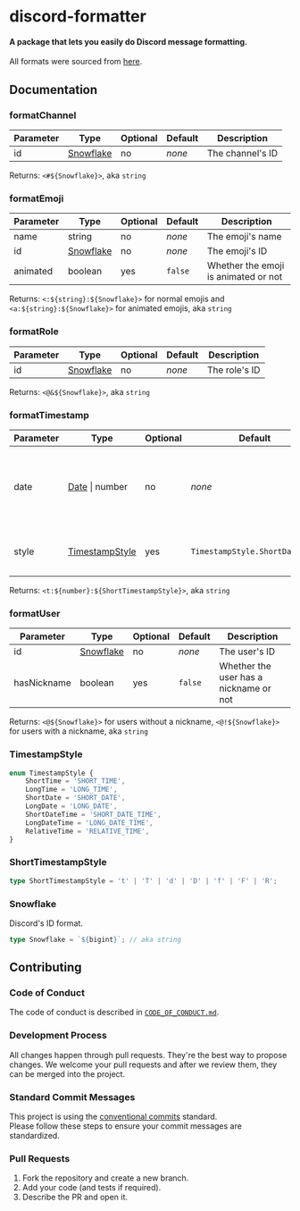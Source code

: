 # discord-formatter
#### A package that lets you easily do Discord message formatting.

All formats were sourced from [here](https://discord.com/developers/docs/reference#message-formatting).

## Documentation

### formatChannel
| Parameter | Type | Optional | Default | Description |
| --- | --- | --- | --- | --- |
| id | [Snowflake](#snowflake) | no | *none* | The channel's ID |
Returns: `<#${Snowflake}>`, aka `string`

### formatEmoji
| Parameter | Type | Optional | Default | Description |
| --- | --- | --- | --- | --- |
| name | string | no | *none* | The emoji's name |
| id | [Snowflake](#snowflake) | no | *none* | The emoji's ID |
| animated | boolean | yes | `false` | Whether the emoji is animated or not |
Returns: `<:${string}:${Snowflake}>` for normal emojis and `<a:${string}:${Snowflake}>` for animated emojis, aka `string`

### formatRole
| Parameter | Type | Optional | Default | Description |
| --- | --- | --- | --- | --- |
| id | [Snowflake](#snowflake) | no | *none* | The role's ID |
Returns: `<@&${Snowflake}>`, aka `string`

### formatTimestamp
| Parameter | Type | Optional | Default | Description |
| --- | --- | --- | --- | --- |
| date | [Date](https://developer.mozilla.org/en-US/docs/Web/JavaScript/Reference/Global_Objects/Date) \| number | no | *none* | The Date for that timestamp, or a UNIX timestamp (in seconds) |
| style | [TimestampStyle](#timestampstyle) | yes | `TimestampStyle.ShortDateTime` | The timestamp's display style |
Returns: `<t:${number}:${ShortTimestampStyle}>`, aka `string`

### formatUser
| Parameter | Type | Optional | Default | Description |
| --- | --- | --- | --- | --- |
| id | [Snowflake](#snowflake) | no | *none* | The user's ID |
| hasNickname | boolean | yes | `false` | Whether the user has a nickname or not |
Returns: `<@${Snowflake}>` for users without a nickname, `<@!${Snowflake}>` for users with a nickname, aka `string`

### TimestampStyle
```ts
enum TimestampStyle {
    ShortTime = 'SHORT_TIME',
    LongTime = 'LONG_TIME',
    ShortDate = 'SHORT_DATE',
    LongDate = 'LONG_DATE',
    ShortDateTime = 'SHORT_DATE_TIME',
    LongDateTime = 'LONG_DATE_TIME',
    RelativeTime = 'RELATIVE_TIME',
}
```

### ShortTimestampStyle
```ts
type ShortTimestampStyle = 't' | 'T' | 'd' | 'D' | 'f' | 'F' | 'R';
```

### Snowflake
Discord's ID format.
```ts
type Snowflake = `${bigint}`; // aka string
```

## Contributing

### Code of Conduct
The code of conduct is described in [`CODE_OF_CONDUCT.md`](CODE_OF_CONDUCT.md).

### Development Process
All changes happen through pull requests. They're the best way to propose changes. We welcome your pull requests and after we review them, they can be merged into the project.

### Standard Commit Messages
This project is using the [conventional commits](https://www.conventionalcommits.org/en/v1.0.0-beta.4/) standard.  
Please follow these steps to ensure your commit messages are standardized.

### Pull Requests
1. Fork the repository and create a new branch.
2. Add your code (and tests if required).
3. Describe the PR and open it.
